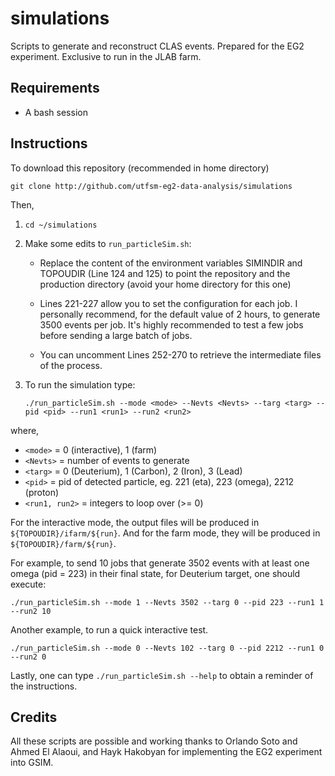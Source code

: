 # simulations

Scripts to generate and reconstruct CLAS events. Prepared for the EG2 experiment. Exclusive to run in the JLAB farm.

## Requirements

* A bash session

## Instructions

To download this repository (recommended in home directory)

```
git clone http://github.com/utfsm-eg2-data-analysis/simulations
```

Then,

1. `cd ~/simulations`

2. Make some edits to `run_particleSim.sh`:

   * Replace the content of the environment variables SIMINDIR and TOPOUDIR (Line 124 and 125) to point the repository and the production directory (avoid your home directory for this one)

   * Lines 221-227 allow you to set the configuration for each job. I personally recommend, for the default value of 2 hours, to generate 3500 events per job. It's highly recommended to test a few jobs before sending a large batch of jobs.

   * You can uncomment Lines 252-270 to retrieve the intermediate files of the process.

3. To run the simulation type:

   ```
   ./run_particleSim.sh --mode <mode> --Nevts <Nevts> --targ <targ> --pid <pid> --run1 <run1> --run2 <run2>
   ```

where,
*  `<mode>`  = 0 (interactive), 1 (farm)
*  `<Nevts>` = number of events to generate
*  `<targ>`  = 0 (Deuterium), 1 (Carbon), 2 (Iron), 3 (Lead)
*  `<pid>`   = pid of detected particle, eg. 221 (eta), 223 (omega), 2212 (proton)
*  `<run1, run2>` = integers to loop over (>= 0)

For the interactive mode, the output files will be produced in `${TOPOUDIR}/ifarm/${run}`. And for the farm mode, they will be produced in `${TOPOUDIR}/farm/${run}`.

For example, to send 10 jobs that generate 3502 events with at least one omega (pid = 223) in their final state, for Deuterium target, one should execute:
```
./run_particleSim.sh --mode 1 --Nevts 3502 --targ 0 --pid 223 --run1 1 --run2 10
```

Another example, to run a quick interactive test.
```
./run_particleSim.sh --mode 0 --Nevts 102 --targ 0 --pid 2212 --run1 0 --run2 0
```

Lastly, one can type `./run_particleSim.sh --help` to obtain a reminder of the instructions.

## Credits

All these scripts are possible and working thanks to Orlando Soto and Ahmed El Alaoui, and Hayk Hakobyan for implementing the EG2 experiment into GSIM.
